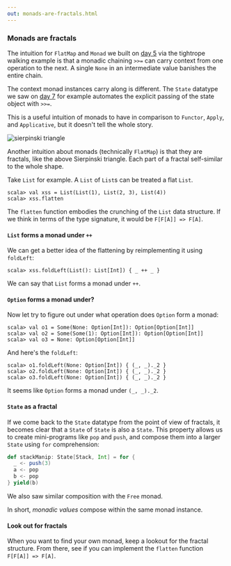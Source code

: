 ```yaml
---
out: monads-are-fractals.html
---
```


  [day5]: day5.html
  [day7]: day7.html

### Monads are fractals

The intuition for `FlatMap` and `Monad` we built on [day 5][day5]
via the tightrope walking example is that a monadic chaining `>>=`
can carry context from one operation to the next.
A single `None` in an intermediate value banishes the entire chain.

The context monad instances carry along is different.
The `State` datatype we saw on [day 7][day7] for example
automates the explicit passing of the state object with `>>=`.

This is a useful intuition of monads to have in comparison to `Functor`,
`Apply`, and `Applicative`, but it doesn't tell the whole story.

![sierpinski triangle](files/day9-sierpinski.png)

Another intuition about monads (technically `FlatMap`) is
that they are fractals, like the above Sierpinski triangle.
Each part of a fractal self-similar to the whole shape.

Take `List` for example. A `List` of `List`s can be treated a flat `List`.

```console:new
scala> val xss = List(List(1), List(2, 3), List(4))
scala> xss.flatten
```

The `flatten` function embodies the crunching of the `List` data structure.
If we think in terms of the type signature, it would be `F[F[A]] => F[A]`.

#### `List` forms a monad under `++`

We can get a better idea of the flattening by reimplementing it using `foldLeft`:

```console
scala> xss.foldLeft(List(): List[Int]) { _ ++ _ }
```

We can say that `List` forms a monad under `++`.

#### `Option` forms a monad under?

Now let try to figure out under what operation does `Option` form a monad:

```console
scala> val o1 = Some(None: Option[Int]): Option[Option[Int]]
scala> val o2 = Some(Some(1): Option[Int]): Option[Option[Int]]
scala> val o3 = None: Option[Option[Int]]
```

And here's the `foldLeft`:

```console
scala> o1.foldLeft(None: Option[Int]) { (_, _)._2 }
scala> o2.foldLeft(None: Option[Int]) { (_, _)._2 }
scala> o3.foldLeft(None: Option[Int]) { (_, _)._2 }
```

It seems like `Option` forms a monad under `(_, _)._2`.

#### `State` as a fractal

If we come back to the `State` datatype from the point of view of fractals,
it becomes clear that a `State` of `State` is also a `State`.
This property allows us to create mini-programs like `pop` and `push`,
and compose them into a larger `State` using `for` comprehension:

```scala
def stackManip: State[Stack, Int] = for {
  _ <- push(3)
  a <- pop
  b <- pop
} yield(b)
```

We also saw similar composition with the `Free` monad.

In short, *monadic values* compose within the same monad instance.

#### Look out for fractals

When you want to find your own monad, keep a lookout for the fractal structure.
From there, see if you can implement the `flatten` function `F[F[A]] => F[A]`.
